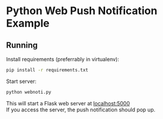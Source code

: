 # Python Web Push Notification Example
## Running
Install requirements (preferrably in virtualenv):
```bash
pip install -r requirements.txt
```
Start server:
```bash
python webnoti.py
```
This will start a Flask web server at [localhost:5000](http://localhost:5000/)  
If you access the server, the push notification should pop up.
